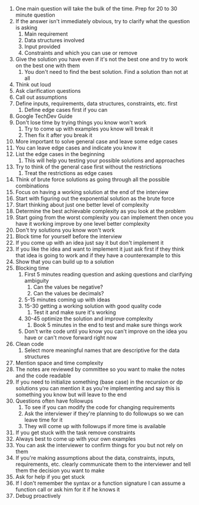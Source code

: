1. One main question will take the bulk of the time. Prep for 20 to 30 minute question
2. If the answer isn't immediately obvious, try to clarify what the question is asking
	1. Main requirement
	2. Data structures involved
	3. Input provided
	4. Constraints and which you can use or remove
3. Give the solution you have even if it's not the best one and try to work on the best one with them
	1. You don't need to find the best solution. Find a solution than not at all
4. Think out loud
5. Ask clarification questions
6. Call out assumptions
7. Define inputs, requirements, data structures, constraints, etc. first
	1. Define edge cases first if you can
8. Google TechDev Guide
9. Don't lose time by trying things you know won't work
	1. Try to come up with examples you know will break it
	2. Then fix it after you break it
10. More important to solve general case and leave some edge cases
11. You can leave edge cases and indicate you know it
12. List the edge cases in the beginning
	1. This will help you testing your possible solutions and approaches
13. Try to think of the general case first without the restrictions
	1. Treat the restrictions as edge cases
14. Think of brute force solutions as going through all the possible combinations
15. Focus on having a working solution at the end of the interview
16. Start with figuring out the exponential solution as the brute force
17. Start thinking about just one better level of complexity
18. Determine the best achievable complexity as you look at the problem
19. Start going from the worst complexity you can implement then once you have it working improve by one level better complexity
20. Don't try solutions you know won't work
21. Block time for yourself before the interview
22. If you come up with an idea just say it but don't implement it
23. If you like the idea and want to implement it just ask first if they think that idea is going to work and if they have a counterexample to this
24. Show that you can build up to a solution
25. Blocking time
	1. First 5 minutes reading question and asking questions and clarifying ambiguity
		1. Can the values be negative?
		2. Can the values be decimals?
	2. 5-15 minutes coming up with ideas
	3. 15-30 getting a working solution with good quality code
		1. Test it and make sure it's working
	4. 30-45 optimize the solution and improve complexity
		1. Book 5 minutes in the end to test and make sure things work
	5. Don't write code until you know you can't improve on the idea you have or can't move forward right now
26. Clean code
	1. Select more meaningful names that are descriptive for the data structures
27. Mention space and time complexity
28. The notes are reviewed by committee so you want to make the notes and the code readable
29. If you need to initialize something (base case) in the recursion or dp solutions you can mention it as you're implementing and say this is something you know but will leave to the end
30. Questions often have followups
	1. To see if you can modify the code for changing requirements
	2. Ask the interviewer if they're planning to do followups so we can leave time for it
	3. They will come up with followups if more time is available
31. If you get stuck with the task remove constraints
32. Always best to come up with your own examples
33. You can ask the interviewer to confirm things for you but not rely on them
34. If you're making assumptions about the data, constraints, inputs, requirements, etc. clearly communicate them to the interviewer and tell them the decision you want to make
35. Ask for help if you get stuck
36. If I don't remember the syntax or a function signature I can assume a function call or ask him for it if he knows it
37. Debug proactively
